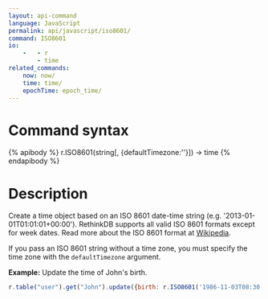 ```yaml
---
layout: api-command
language: JavaScript
permalink: api/javascript/iso8601/
command: ISO8601
io:
    -   - r
        - time
related_commands:
    now: now/
    time: time/
    epochTime: epoch_time/
---
```


# Command syntax #

{% apibody %}
r.ISO8601(string[, {defaultTimezone:''}]) &rarr; time
{% endapibody %}

# Description #

Create a time object based on an ISO 8601 date-time string (e.g. '2013-01-01T01:01:01+00:00'). RethinkDB supports all valid ISO 8601 formats except for week dates. Read more about the ISO 8601 format at [Wikipedia](http://en.wikipedia.org/wiki/ISO_8601).

If you pass an ISO 8601 string without a time zone, you must specify the time zone with the `defaultTimezone` argument.

__Example:__ Update the time of John's birth.

```javascript
r.table("user").get("John").update({birth: r.ISO8601('1986-11-03T08:30:00-07:00')}).run(conn, callback)
```


